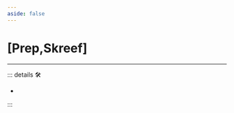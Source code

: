 ```yaml
---
aside: false
---
```

# <py>[Prep,Skreef]</py>

---

<!-- =================================================== -->
<!-- =================================================== -->
<!-- =================================================== -->
<!-- =================================================== -->
<!-- =================================================== -->
::: details 🛠

-

:::
